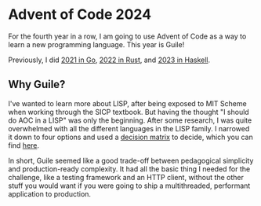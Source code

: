 # Advent of Code 2024

For the fourth year in a row, I am going to use Advent of Code as a way to learn a new programming language. This year is Guile!

Previously, I did [2021 in Go](https://github.com/emilioziniades/advent-of-code-2021), [2022 in Rust](https://github.com/emilioziniades/advent-of-code-2022), and [2023 in Haskell](https://github.com/emilioziniades/advent-of-code-2023).

## Why Guile?

I've wanted to learn more about LISP, after being exposed to MIT Scheme when working through the SICP textbook.
But having the thought "I should do AOC in a LISP" was only the beginning.
After some research, I was quite overwhelmed with all the different languages in the LISP family.
I narrowed it down to four options and used a [decision matrix](https://youtu.be/c5QF2HjHLSE?t=2348) to decide, which you can find [here](https://github.com/emilioziniades/advent-of-code-2024/blob/main/.github/assets/decision-matrix.png).

In short, Guile seemed like a good trade-off between pedagogical simplicity and production-ready complexity.
It had all the basic thing I needed for the challenge, like a testing framework and an HTTP client, without the other stuff you would want if you were going to ship a multithreaded, performant application to production.

